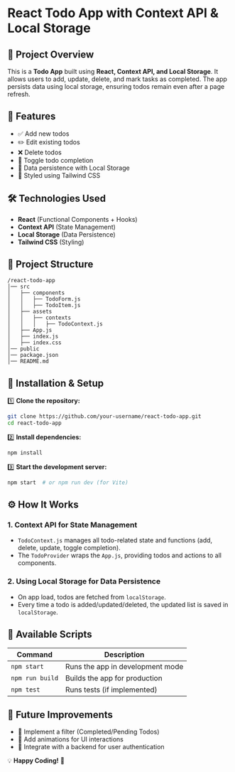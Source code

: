 # React Todo App with Context API & Local Storage

## 📝 Project Overview
This is a **Todo App** built using **React, Context API, and Local Storage**. It allows users to add, update, delete, and mark tasks as completed. The app persists data using local storage, ensuring todos remain even after a page refresh.

## 🚀 Features
- ✅ Add new todos
- ✏️ Edit existing todos
- ❌ Delete todos
- 🔄 Toggle todo completion
- 💾 Data persistence with Local Storage
- 🎨 Styled using Tailwind CSS

## 🛠 Technologies Used
- **React** (Functional Components + Hooks)
- **Context API** (State Management)
- **Local Storage** (Data Persistence)
- **Tailwind CSS** (Styling)

## 📂 Project Structure
```
/react-todo-app
│── src
│   ├── components
│   │   ├── TodoForm.js
│   │   ├── TodoItem.js
│   ├── assets
│   │   ├── contexts
│   │   │   ├── TodoContext.js
│   ├── App.js
│   ├── index.js
│   ├── index.css
│── public
│── package.json
│── README.md
```

## 📌 Installation & Setup

1️⃣ **Clone the repository:**
```sh
git clone https://github.com/your-username/react-todo-app.git
cd react-todo-app
```

2️⃣ **Install dependencies:**
```sh
npm install
```

3️⃣ **Start the development server:**
```sh
npm start  # or npm run dev (for Vite)
```

## ⚙️ How It Works

### **1. Context API for State Management**
- `TodoContext.js` manages all todo-related state and functions (add, delete, update, toggle completion).
- The `TodoProvider` wraps the `App.js`, providing todos and actions to all components.

### **2. Using Local Storage for Data Persistence**
- On app load, todos are fetched from `localStorage`.
- Every time a todo is added/updated/deleted, the updated list is saved in `localStorage`.

## 📜 Available Scripts
| Command | Description |
|---------|-------------|
| `npm start` | Runs the app in development mode |
| `npm run build` | Builds the app for production |
| `npm test` | Runs tests (if implemented) |

## 📌 Future Improvements
- 🔹 Implement a filter (Completed/Pending Todos)
- 🔹 Add animations for UI interactions
- 🔹 Integrate with a backend for user authentication


💡 **Happy Coding!** 🎯

